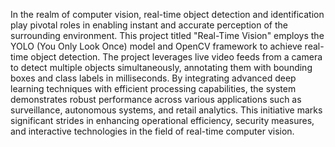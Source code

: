 In the realm of computer vision, real-time object detection and identification play pivotal
roles in enabling instant and accurate perception of the surrounding environment. This project
titled "Real-Time Vision" employs the YOLO (You Only Look Once) model and OpenCV
framework to achieve real-time object detection. The project leverages live video feeds from
a camera to detect multiple objects simultaneously, annotating them with bounding boxes and
class labels in milliseconds. By integrating advanced deep learning techniques with efficient
processing capabilities, the system demonstrates robust performance across various
applications such as surveillance, autonomous systems, and retail analytics. This initiative
marks significant strides in enhancing operational efficiency, security measures, and
interactive technologies in the field of real-time computer vision.
